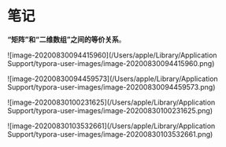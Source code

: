 # 笔记

**“矩阵”和“二维数组”之间的等价关系**。



![image-20200830094415960](/Users/apple/Library/Application Support/typora-user-images/image-20200830094415960.png)

![image-20200830094459573](/Users/apple/Library/Application Support/typora-user-images/image-20200830094459573.png)

![image-20200830100231625](/Users/apple/Library/Application Support/typora-user-images/image-20200830100231625.png)

![image-20200830103532661](/Users/apple/Library/Application Support/typora-user-images/image-20200830103532661.png)
